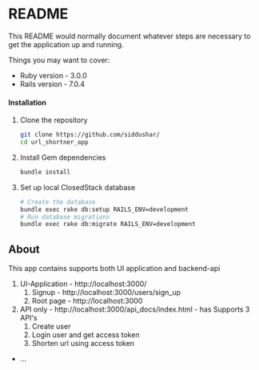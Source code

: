 # README

This README would normally document whatever steps are necessary to get the
application up and running.

Things you may want to cover:

* Ruby version - 3.0.0
* Rails version - 7.0.4

#### Installation

1. Clone the repository

    ```bash
    git clone https://github.com/siddushar/
    cd url_shortner_app
    ```

2. Install Gem dependencies

    ```bash
    bundle install
    ```

3. Set up local ClosedStack database

    ```bash
    # Create the database
    bundle exec rake db:setup RAILS_ENV=development
    # Run database migrations
    bundle exec rake db:migrate RAILS_ENV=development


## About
This app contains supports both UI application and backend-api
 1. UI-Application - http://localhost:3000/
    1. Signup - http://localhost:3000/users/sign_up
    2. Root page - http://localhost:3000
 2. API only - http://localhost:3000/api_docs/index.html - has Supports 3 API's
    1. Create user
    2. Login user and get access token
    3. Shorten url using access token
* ...
